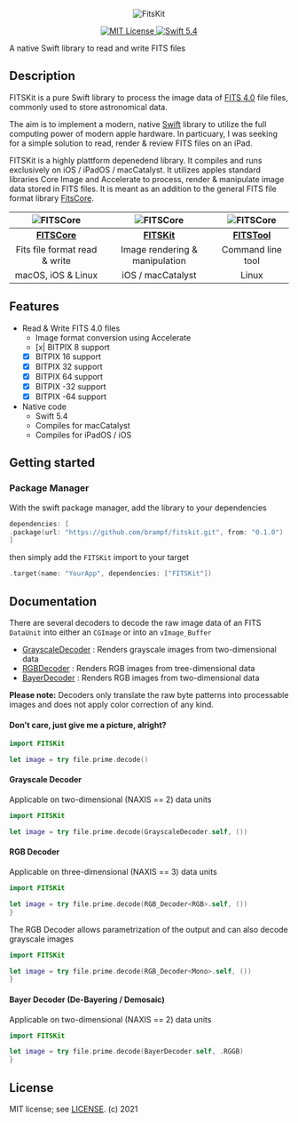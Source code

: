 <p align="center">
<img src = "Doc/FITSKitBanner@0.5x.png" alt="FitsKit">
</p>

<p align="center">
<a href="LICENSE">
<img src="https://img.shields.io/badge/license-MIT-brightgreen.svg" alt="MIT License">
</a>
<a href="https://swift.org">
<img src="https://img.shields.io/badge/swift-5.4-brightgreen.svg" alt="Swift 5.4">
</a>
</p>

A native Swift library to read and write FITS files

## Description

FITSKit is a pure Swift library to process the image data of [FITS 4.0](https://fits.gsfc.nasa.gov/fits_standard.html) file files, commonly used to store astronomical data. 

The aim is to implement a modern, native [Swift](https://swift.org) library to utilize the full computing power of modern apple hardware. In particuary, I was seeking for a simple solution to read, render & review FITS files on an iPad.

FITSKit is a highly plattform depenedend library. It compiles and runs exclusively on iOS / iPadOS / macCatalyst. It utilizes apples standard libraries Core Image and Accelerate to process, render & manipulate image data stored in FITS files. It is meant as an addition to the general FITS file format library [FitsCore](https://github.com/brampf/fitscore).

| ![FITSCore](Doc/FITSCore128.png) | ![FITSCore](Doc/FITSKit128.png) | ![FITSCore](Doc/FITSTool128.png) |
| :---------------------------------------: | :---------------------------------------: | :---------------------------------------: | 
| [**FITSCore**](https://github.com/brampf/fitscore) | [**FITSKit**](https://github.com/brampf/fitskit) | [**FITSTool**](https://github.com/brampf/fitstool) |
|  Fits file format read & write  | Image rendering & manipulation | Command line tool |
|  macOS, iOS & Linux | iOS / macCatalyst | Linux |

## Features
* Read & Write FITS 4.0 files
    * Image format conversion using Accelerate
    * [x| BITPIX 8 support
    * [x] BITPIX 16 support
    * [x] BITPIX 32 support
    * [x] BITPIX 64 support
    * [x] BITPIX -32 support
    * [x] BITPIX -64 support
* Native code
    * Swift 5.4
    * Compiles for macCatalyst
    * Compiles for iPadOS / iOS

## Getting started

### Package Manager

With the swift package manager, add the library to your dependencies
```swift
dependencies: [
.package(url: "https://github.com/brampf/fitskit.git", from: "0.1.0")
]
```

then simply add the `FITSKit` import to your target

```swift
.target(name: "YourApp", dependencies: ["FITSKit"])
```

## Documentation

There are several decoders to decode the raw image data of an FITS `DataUnit` into either an `CGImage` or into an `vImage_Buffer` 
 * [GrayscaleDecoder](Sources/FITSKit/Decoder/GrayscaleDecoder.swift) : Renders grayscale images from two-dimensional data
 * [RGBDecoder](Sources/FITSKit/Decoder/RGBDecoder.swift) : Renders RGB images from tree-dimensional data
 * [BayerDecoder](Sources/FITSKit/Decoder/BayerDecoder.swift) : Renders RGB images from two-dimensional data
 
 **Please note:** Decoders only translate the raw byte patterns into processable images and does not apply color correction of any kind.

#### Don't care, just give me a picture, alright?
```swift
import FITSKit

let image = try file.prime.decode()
```

#### Grayscale Decoder
Applicable on two-dimensional (NAXIS == 2) data units
```swift
import FITSKit

let image = try file.prime.decode(GrayscaleDecoder.self, ())
```

#### RGB Decoder
Applicable on three-dimensional (NAXIS == 3) data units
```swift
import FITSKit

let image = try file.prime.decode(RGB_Decoder<RGB>.self, ())
}
```
The RGB Decoder allows parametrization of the output and can also decode grayscale images 
```swift
import FITSKit

let image = try file.prime.decode(RGB_Decoder<Mono>.self, ())
}
```

#### Bayer Decoder (De-Bayering / Demosaic)
Applicable on two-dimensional (NAXIS == 2) data units
```swift
import FITSKit

let image = try file.prime.decode(BayerDecoder.self, .RGGB)
}
```


## License

MIT license; see [LICENSE](LICENSE.md).
(c) 2021
